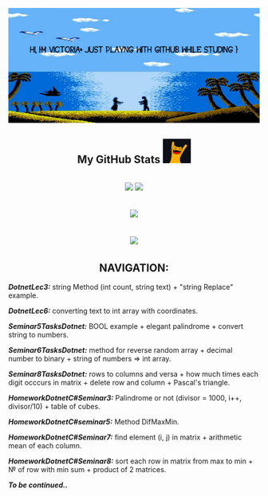 <p align="center">
  <img src="maxresdefault.jpg" />
</p align="center">
  


<h2 align="center">
  My GitHub Stats <img src="2022-10-25_11-54-39.png">
</h2>

<h2 align="center">
  <img  src = "https://github-readme-stats.vercel.app/api?username=VikkMoor&theme=great-gatsby&show_icons=true">
  <img  src = "https://github-readme-stats.vercel.app/api/top-langs/?username=VikkMoor&theme=great-gatsby&layout=compact">
</h2>

<h2 align="center">
  <img src = "https://github-readme-streak-stats.herokuapp.com/?user=VikkMoor&show_icons=true&locale=en&layout=compact&theme=great-gatsby&line_height=0">
</h2>

<h2 align="center">
  <img src="https://media3.giphy.com/media/3ohhwyiB8a06gIuIoM/200w.webp" width="200">
</h2>

<h2 align="center">
  NAVIGATION:
</h2>

***DotnetLec3:*** string Method (int count, string text) + "string Replace" example.

***DotnetLec6:*** converting text to int array with coordinates.

***Seminar5TasksDotnet:*** BOOL example + elegant palindrome + convert string to numbers.

***Seminar6TasksDotnet:*** method for reverse random array + decimal number to binary + string of numbers => int array.

***Seminar8TasksDotnet:*** rows to columns and versa + how much times each digit occcurs in matrix + delete row and column + Pascal's triangle.

***HomeworkDotnetC#Seminar3:*** Palindrome or not (divisor = 1000, i++, divisor/10) + table of cubes.

***HomeworkDotnetC#seminar5:*** Method DifMaxMin.

***HomeworkDotnetC#Seminar7:*** find element (i, j) in matrix + arithmetic mean of each column.

***HomeworkDotnetC#Seminar8:*** sort each row in matrix from max to min + № of row with min sum + product of 2 matrices.

***To be continued..***
